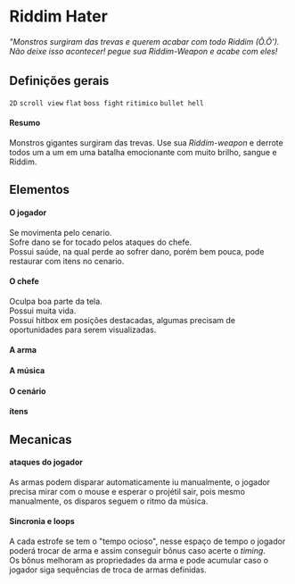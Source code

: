 # Riddim Hater
###### "Monstros surgiram das trevas e querem acabar com todo Riddim (Ô.Ô'). Não deixe isso acontecer! pegue sua _Riddim-Weapon_ e acabe com eles! 

## Definições gerais
`2D` `scroll view` `flat` `boss fight` `ritimico` `bullet hell`

#### Resumo 
Monstros gigantes surgiram das trevas. Use sua _Riddim-weapon_ e derrote todos um a um em uma batalha emocionante com muito brilho, sangue e Riddim.




## Elementos
#### O jogador
Se movimenta pelo cenario.</br>
Sofre dano se for tocado pelos ataques do chefe.</br>
Possui saúde, na qual perde ao sofrer dano, porém bem pouca, pode restaurar com itens no cenario.</br>

#### O chefe
Oculpa boa parte da tela.</br>
Possui muita vida.</br>
Possui hitbox em posições destacadas, algumas precisam de oportunidades para serem visualizadas.</br>


#### A arma

#### A música

#### O cenário

#### ítens

## Mecanicas
#### ataques do jogador
As armas podem disparar automaticamente iu manualmente, o jogador precisa mirar com o mouse e esperar o projétil sair, pois mesmo manualmente, os disparos seguem o ritmo da música.</br>

#### Sincronia e loops
A cada estrofe se tem o "tempo ocioso", nesse espaço de tempo o jogador poderá trocar de arma e assim conseguir bônus caso acerte o _timing_.</br>
Os bônus melhoram as propriedades da arma e pode acumular caso o jogador siga sequências de troca de armas definidas.</br>



